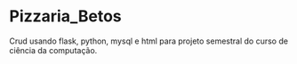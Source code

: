 # Pizzaria_Betos
Crud usando flask, python, mysql e html para projeto semestral do curso de ciência da computação.
